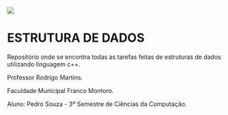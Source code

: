 <img src= "https://francomontoro.com.br/wp-content/uploads/2022/07/image-1.png">

# ESTRUTURA DE DADOS
Repositório onde se encontra todas as tarefas feitas de estruturas de dados utilizando linguagem c++.

Professor Rodrigo Martins.


Faculdade Municipal Franco Montoro.


Aluno: Pedro Souza - 3º Semestre de Ciências da Computação.


